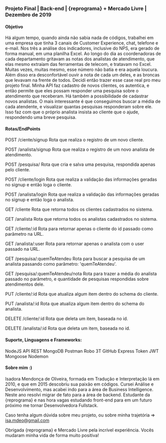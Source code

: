 ### Projeto Final | Back-end | {reprograma} + Mercado Livre | Dezembro de 2019

#### Objetivo

Há algum tempo, quando ainda não sabia nada de códigos, trabalhei em uma empresa que tinha 3 canais de Customer Experience, chat, telefone e e-mail. Nos três a análise dos indicadores, inclusive do NPS, era gerado de forma manual, em uma planilha Excel. 
Ao longo do dia as coordenadoras de cada departamento gritavam as notas dos analistas de atendimento, que elas mesmo extraíam das ferramentas de telecom, e tratavam no Excel. Muitas vezes, muitas mesmo, esse número não batia e era aquela loucura. 
Além disso era desconfortável ouvir a nota de cada um deles, e as broncas que levavam na frente de todos. 
Decidi então trazer esse case real pro meu projeto final. Minha API faz cadastro de novos clientes, os autentica, e então permite que eles possam responder uma pesquisa sobre o atendimento que receberam. Há também a possibilidade de cadastrar novos analistas. O mais interessante é que conseguimos buscar a média de cada atendente, e visualizar quantas pesquisas responderam sobre ele.
Isso faz com que o próprio analista insista ao cliente que o ajude, respondendo uma breve pesquisa. 

#### Rotas/EndPoints

POST /ciente/signup Rota que realiza o registro de um novo cliente.

POST /analista/signup Rota que realiza o registro de um novo analista de atendimento.

POST /pesquisa/ Rota que cria e salva uma pesquisa, respondida apenas pelo cliente. 

POST /cliente/login Rota que realiza a validação das informações geradas no signup e então loga o cliente.

POST /analista/login Rota que realiza a validação das informações geradas no signup e então loga o analista.

GET /cliente Rota que retorna todos os clientes cadastrados no sistema.

GET /analista Rota que retorna todos os analistas cadastrados no sistema.

GET /cliente/:id Rota para retornar apenas o cliente do id passado como parâmetro na URL.

GET /analista/:user Rota para retornar apenas o analista com o user passado na URL.

GET /pesquisa/:quemTeAtendeu Rota para buscar a pesquisa de um analista passando como parâmetro: 'quemTeAtendeu'.

GET /pesquisa/:quemTeAtendeu/nota Rota para trazer a média do analista passado no parâmetro, e quantidade de pesquisas respondidas sobre atendimentos dele.

PUT /cliente/:id Rota que atualiza algum item dentro do schema do cliente.

PUT /analista/:id Rota que atualiza algum item dentro do schema do analista.

DELETE /cliente/:id Rota que deleta um item, baseada no id.

DELETE /analista/:id Rota que deleta um item, baseada no id. 

#### Suporte, Linguagens e Frameworks:

NodeJS
API REST
MongoDB
Postman
Robo 3T
GitHub
Express
Token JWT
Mongoose
Nodemon

#### Sobre mim :)

Isadora Mendonça de Oliveira, formada em Tradução e Interpretação lá em 2010, e que em 2015 descobriu sua paixão em códigos. Cursei Análise e Desenvolvimento, mas acabei indo para a área de Business Intelligence. Neste ano resolvi migrar de fato para a área de backend. Estudante da {reprograma} e nas hora vagas estudando front-end para em um futuro próximo me tornar Desenvolvedora Fullstack. 

Caso tenha algum dúvida sobre meu projeto, ou sobre minha trajetória => isa.mdeo@gmail.com

Obrigada {reprograma} e Mercado Livre pela incrível experiência. Vocês mudaram minha vida de forma muito positiva!
